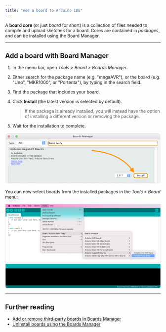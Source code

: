 ```yaml
---
title: "Add a board to Arduino IDE"
---
```


A **board core** (or just _board_ for short) is a collection of files needed to compile and upload sketches for a board. Cores are contained in _packages_, and can be installed using the Board Manager.

---

<a id="add-with-board-manager"></a>

## Add a board with Board Manager

1. In the menu bar, open _Tools > Board > Boards Manager_.

2. Either search for the package name (e.g. "megaAVR"), or the board (e.g. "Uno", "MKR1000", or "Portenta"), by typing in the search field.

3. Find the package that includes your board.

4. Click **Install** (the latest version is selected by default).

   > If the package is already installed, you will instead have the option of installing a different version or removing the package.

5. Wait for the installation to complete.

![Searching for 'Nano Every' and installing the resulting megaAVR Boards package in Board Manager.](img/board-manager-install.png)

You can now select boards from the installed packages in the _Tools > Board_ menu:

![Selecting Arduino Nano Every from the megaAVR package in Arduino IDE.](img/ide_menu_tools_board_megaAVR_nano_every.png)

---

## Further reading

* [Add or remove third-party boards in Boards Manager](https://support.arduino.cc/hc/en-us/articles/360016466340-Add-or-remove-third-party-boards-in-Boards-Manager)
* [Uninstall boards using the Boards Manager](https://support.arduino.cc/hc/en-us/articles/4407225360018-Uninstall-boards-using-the-Boards-Manager)

